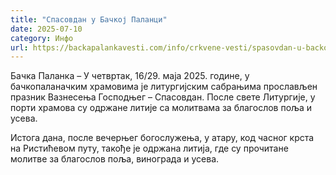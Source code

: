 ```yaml
---
title: "Спасовдан у Бачкој Паланци"
date: 2025-07-10
category: Инфо
url: https://backapalankavesti.com/info/crkvene-vesti/spasovdan-u-backoj-palanci/
---
```


Бачка Паланка – У четвртак, 16/29. маја 2025. године, у бачкопаланачким храмовима је литургијским сабрањима прослављен празник Вазнесења Господњег – Спасовдан. После свете Литургије, у порти храмова су одржане литије са молитвама за благослов поља и усева.

Истога дана, после вечерњег богослужења, у aтару, код часног крста на Ристићевом путу, такође је одржана литија, где су прочитане молитве за благослов поља, винограда и усева.
